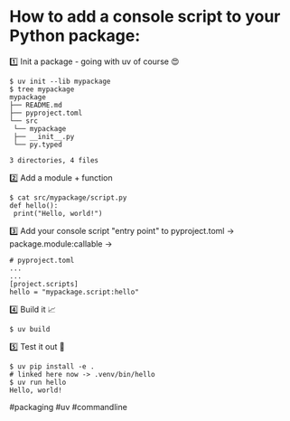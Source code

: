 # How to add a console script to your Python package:

1️⃣  Init a package - going with uv of course 😍

```
$ uv init --lib mypackage
$ tree mypackage
mypackage
├── README.md
├── pyproject.toml
└── src
 └── mypackage
 ├── __init__.py
 └── py.typed

3 directories, 4 files
```

2️⃣  Add a module + function

```
$ cat src/mypackage/script.py
def hello():
 print("Hello, world!")
```

3️⃣  Add your console script "entry point" to pyproject.toml -> package.module:callable ->

```
# pyproject.toml
...
...
[project.scripts]
hello = "mypackage.script:hello"
```

4️⃣  Build it 📈

```
$ uv build
```

5️⃣  Test it out 🎉

```
$ uv pip install -e .
# linked here now -> .venv/bin/hello
$ uv run hello
Hello, world!
```

#packaging #uv #commandline
